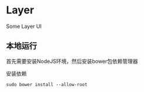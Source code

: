 # Layer

Some Layer UI

## 本地运行

首先需要安装NodeJS环境，然后安装bower包依赖管理器

安装依赖

```
sudo bower install --allow-root
```
